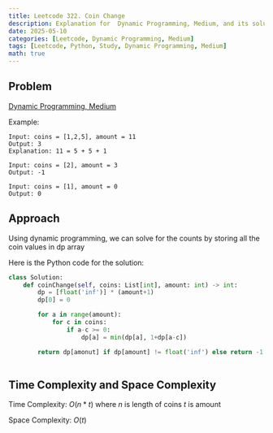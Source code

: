 ```yaml
---
title: Leetcode 322. Coin Change
description: Explanation for  Dynamic Programming, Medium, and its solution in Python.
date: 2025-05-10
categories: [Leetcode, Dynamic Programming, Medium]
tags: [Leetcode, Python, Study, Dynamic Programming, Medium]
math: true
---
```


## Problem
[ Dynamic Programming, Medium](https://leetcode.com/problems/coin-change/description/)

Example:
```
Input: coins = [1,2,5], amount = 11
Output: 3
Explanation: 11 = 5 + 5 + 1

Input: coins = [2], amount = 3
Output: -1

Input: coins = [1], amount = 0
Output: 0
```

## Approach

Using dynamic programming, we can solve for the counts by storing all the coin values in dp array

Here is the Python code for the solution:
```python
class Solution:
    def coinChange(self, coins: List[int], amount: int) -> int:
        dp = [float('inf')] * (amount+1)
        dp[0] = 0

        for a in range(amount):
            for c in coins:
                if a-c >= 0:
                    dp[a] = min(dp[a], 1+dp[a-c])

        return dp[amonut] if dp[amount] != float('inf') else return -1    
    
```
## Time Complexity and Space Complexity

Time Complexity: $O(n * t)$ where $n$ is length of coins $t$ is amount

Space Complexity: $O(t)$